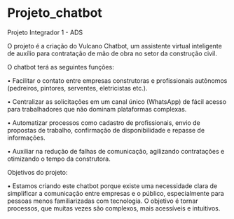 # Projeto_chatbot

Projeto Integrador 1 - ADS

O projeto é a criação do Vulcano Chatbot, um assistente virtual inteligente de auxílio para contratação de mão de obra no setor da construção civil.
 
O chatbot terá as seguintes funções:

•	Facilitar o contato entre empresas construtoras e profissionais autônomos (pedreiros, pintores, serventes, eletricistas etc.).

• Centralizar as solicitações em um canal único (WhatsApp) de fácil acesso para trabalhadores que não dominam plataformas complexas.

•	Automatizar processos como cadastro de profissionais, envio de propostas de trabalho, confirmação de disponibilidade e repasse de informações.

•	Auxiliar na redução de falhas de comunicação, agilizando contratações e otimizando o tempo da construtora.

Objetivos do projeto:

•	Estamos criando este chatbot porque existe uma necessidade clara de simplificar a comunicação entre empresas e o público, especialmente para pessoas menos familiarizadas com tecnologia. O objetivo é tornar processos, que muitas vezes são complexos, mais acessíveis e intuitivos.
